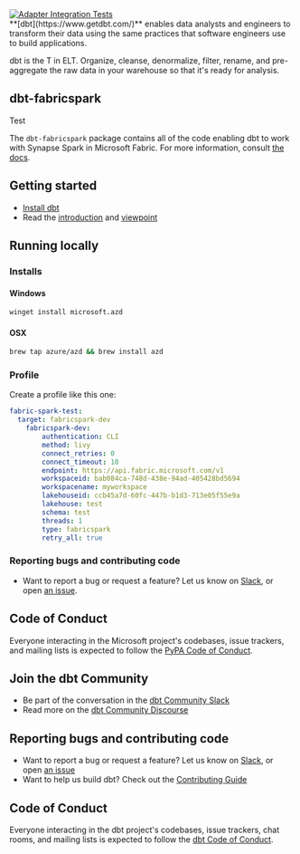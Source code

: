   <a href="https://github.com/microsoft/dbt-fabricspark/actions/workflows/integration.yml">
    <img src="https://github.com/microsoft/dbt-fabricspark/actions/workflows/integration.yml/badge.svg?branch=main&event=pull_request" alt="Adapter Integration Tests"/>
  </a>

<br>
**[dbt](https://www.getdbt.com/)** enables data analysts and engineers to transform their data using the same practices that software engineers use to build applications.

dbt is the T in ELT. Organize, cleanse, denormalize, filter, rename, and pre-aggregate the raw data in your warehouse so that it's ready for analysis.

## dbt-fabricspark

Test

The `dbt-fabricspark` package contains all of the code enabling dbt to work with Synapse Spark in Microsoft Fabric. For more information, consult [the docs](https://docs.getdbt.com/docs/profile-fabricspark).

## Getting started

- [Install dbt](https://docs.getdbt.com/docs/installation)
- Read the [introduction](https://docs.getdbt.com/docs/introduction/) and [viewpoint](https://docs.getdbt.com/docs/about/viewpoint/)

## Running locally
### Installs 
#### Windows 
```bash
winget install microsoft.azd

```

#### OSX
```bash
brew tap azure/azd && brew install azd

```

### Profile
Create a profile like this one:

```yaml
fabric-spark-test:
  target: fabricspark-dev
    fabricspark-dev:
        authentication: CLI
        method: livy
        connect_retries: 0
        connect_timeout: 10
        endpoint: https://api.fabric.microsoft.com/v1
        workspaceid: bab084ca-748d-438e-94ad-405428bd5694
        workspacename: myworkspace
        lakehouseid: ccb45a7d-60fc-447b-b1d3-713e05f55e9a
        lakehouse: test
        schema: test
        threads: 1
        type: fabricspark
        retry_all: true
```

### Reporting bugs and contributing code

-   Want to report a bug or request a feature? Let us know on [Slack](http://slack.getdbt.com/), or open [an issue](https://github.com/microsoft/dbt-fabricspark/issues/new).

## Code of Conduct

Everyone interacting in the Microsoft project's codebases, issue trackers, and mailing lists is expected to follow the [PyPA Code of Conduct](https://www.pypa.io/en/latest/code-of-conduct/).

## Join the dbt Community

- Be part of the conversation in the [dbt Community Slack](http://community.getdbt.com/)
- Read more on the [dbt Community Discourse](https://discourse.getdbt.com)

## Reporting bugs and contributing code

- Want to report a bug or request a feature? Let us know on [Slack](http://community.getdbt.com/), or open [an issue](https://github.com/microsoft/dbt-fabricspark/issues/new)
- Want to help us build dbt? Check out the [Contributing Guide](https://github.com/microsoft/dbt-fabricspark/blob/HEAD/CONTRIBUTING.md)

## Code of Conduct

Everyone interacting in the dbt project's codebases, issue trackers, chat rooms, and mailing lists is expected to follow the [dbt Code of Conduct](https://community.getdbt.com/code-of-conduct).
